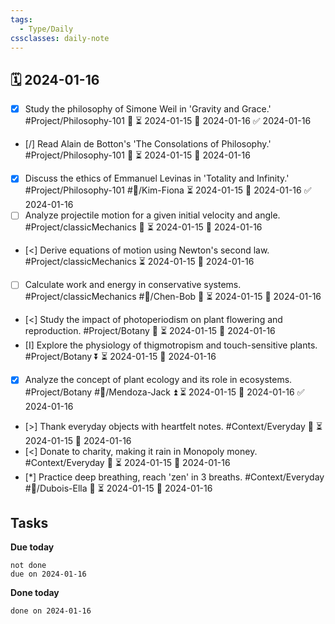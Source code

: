 ```yaml
---
tags:
  - Type/Daily
cssclasses: daily-note
---
```


## 🗓️ 2024-01-16

- [x] Study the philosophy of Simone Weil in 'Gravity and Grace.' #Project/Philosophy-101 🔺 ⏳ 2024-01-15 📅 2024-01-16 ✅ 2024-01-16
- [/] Read Alain de Botton's 'The Consolations of Philosophy.' #Project/Philosophy-101 🔺 ⏳ 2024-01-15 📅 2024-01-16
- [x] Discuss the ethics of Emmanuel Levinas in 'Totality and Infinity.' #Project/Philosophy-101 #👤/Kim-Fiona ⏳ 2024-01-15 📅 2024-01-16 ✅ 2024-01-16
- [ ] Analyze projectile motion for a given initial velocity and angle. #Project/classicMechanics 🔼 ⏳ 2024-01-15 📅 2024-01-16
- [<] Derive equations of motion using Newton's second law. #Project/classicMechanics ⏳ 2024-01-15 📅 2024-01-16
- [ ] Calculate work and energy in conservative systems. #Project/classicMechanics #👤/Chen-Bob 🔺 ⏳ 2024-01-15 📅 2024-01-16
- [<] Study the impact of photoperiodism on plant flowering and reproduction. #Project/Botany 🔼 ⏳ 2024-01-15 📅 2024-01-16
- [I] Explore the physiology of thigmotropism and touch-sensitive plants. #Project/Botany ⏬ ⏳ 2024-01-15 📅 2024-01-16
- [x] Analyze the concept of plant ecology and its role in ecosystems. #Project/Botany #👤/Mendoza-Jack ⏫ ⏳ 2024-01-15 📅 2024-01-16 ✅ 2024-01-16
- [>] Thank everyday objects with heartfelt notes. #Context/Everyday 🔼 ⏳ 2024-01-15 📅 2024-01-16
- [<] Donate to charity, making it rain in Monopoly money. #Context/Everyday 🔽 ⏳ 2024-01-15 📅 2024-01-16
- [*] Practice deep breathing, reach 'zen' in 3 breaths. #Context/Everyday #👤/Dubois-Ella 🔺 ⏳ 2024-01-15 📅 2024-01-16

## Tasks

**Due today**

```tasks
not done
due on 2024-01-16
```

**Done today**

```tasks
done on 2024-01-16
```
            